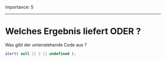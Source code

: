 importance: 5

---

# Welches Ergebnis liefert ODER ?

Was gibt der untenstehende Code aus ?

```js
alert( null || 2 || undefined );
```

